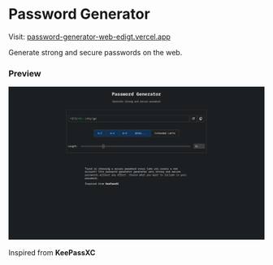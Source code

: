 # Password Generator 

Visit: [password-generator-web-edigt.vercel.app](https://password-generator-web-eight.vercel.app/)

Generate strong and secure passwords on the web.

### Preview
![Screenshot](./screenshot.png)

Inspired from **KeePassXC**